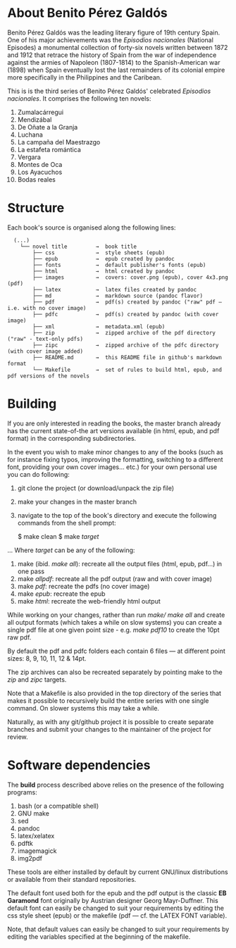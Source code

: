# About Benito Pérez Galdós

Benito Pérez Galdós was the leading literary figure of 19th century Spain. One of his major achievements was the *Episodios nacionales* (National Episodes) a monumental collection of forty-six novels written between 1872 and 1912 that retrace the history of Spain from the war of independence against the armies of Napoleon (1807-1814) to the Spanish-American war (1898) when Spain eventually lost the last remainders of its colonial empire more specifically in the Philippines and the Caribean. 

This is is the third series of Benito Pérez Galdós' celebrated  *Episodios nacionales*. It comprises the following ten novels:

1. Zumalacárregui
2. Mendizábal
3. De Oñate a la Granja
4. Luchana
5. La campaña del Maestrazgo
6. La estafeta romántica
7. Vergara
8. Montes de Oca
9. Los Ayacuchos
10. Bodas reales

# Structure 

  Each book's source is organised along the following lines:

      (...)
        └── novel title         →  book title
            ├── css             →  style sheets (epub)
            ├── epub            →  epub created by pandoc
            ├── fonts           →  default publisher's fonts (epub)
            ├── html            →  html created by pandoc
            ├── images          →  covers: cover.png (epub), cover 4x3.png (pdf) 
            ├── latex           →  latex files created by pandoc
            ├── md              →  markdown source (pandoc flavor)
            ├── pdf             →  pdf(s) created by pandoc ("raw" pdf — i.e. with no cover image)
            ├── pdfc            →  pdf(s) created by pandoc (with cover image)
            ├── xml             →  metadata.xml (epub)
            ├── zip             →  zipped archive of the pdf directory ("raw" - text-only pdfs)
            ├── zipc            →  zipped archive of the pdfc directory (with cover image added)
            ├── README.md       →  this README file in github's markdown format
            └── Makefile        →  set of rules to build html, epub, and pdf versions of the novels

# Building

  If you are only interested in reading the books, the master branch already has the current state-of-the art versions available (in html, epub, and pdf format) in the corresponding subdirectories.

  In the event you wish to make minor changes to any of the books (such as for instance fixing typos, improving the formatting, switching to a different font, providing your own cover images... etc.) for your own personal use you can do following:

  1. git clone the project (or download/unpack the zip file)
  2. make your changes in the master branch
  3. navigate to the top of the book's directory and execute the following commands from the shell prompt:

     $ make clean
     $ make *target*

  ... Where *target* can be any of the following:

  1. make (ibid. *make all*): recreate all the output files (html, epub, pdf...) in one pass
  2. make *allpdf*: recreate all the pdf output (raw and with cover image)
  3. make *pdf*: recreate the pdfs (no cover image)
  4. make *epub*: recreate the epub
  5. make *html*: recreate the web-friendly html output

  While working on your changes, rather than run *make/ make all* and create all output formats (which takes a while on slow systems) you can create a single pdf file at one given point size - e.g. *make pdf10* to create the 10pt raw pdf.

  By default the pdf and pdfc folders each contain 6 files — at different point sizes: 8, 9, 10, 11, 12 & 14pt.

  The zip archives can also be recreated separately by pointing make to the *zip* and *zipc* targets.

  Note that a Makefile is also provided in the top directory of the series that makes it possible to recursively build the entire series with one single command. On slower systems this may take a while.

  Naturally, as with any git/github project it is possible to create separate branches and submit your changes to the maintainer of the project for review.

# Software dependencies

  The **build** process described above relies on the presence of the following programs:

  1. bash (or a compatible shell)
  2. GNU make
  3. sed
  4. pandoc
  5. latex/xelatex
  6. pdftk
  7. imagemagick
  8. img2pdf

  These tools are either installed by default by current GNU/linux distributions or available from their standard repositories.

  The default font used both for the epub and the pdf output is the classic **EB Garamond** font originally by Austrian designer Georg Mayr-Duffner. This default font can easily be changed to suit your requirements by editing the css style sheet (epub) or the makefile (pdf — cf. the LATEX FONT variable).
  
  Note, that default values can easily be changed to suit your requirements by editing the variables specified at the beginning of the makefile.
